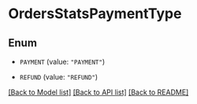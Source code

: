 # OrdersStatsPaymentType

## Enum


* `PAYMENT` (value: `"PAYMENT"`)

* `REFUND` (value: `"REFUND"`)


[[Back to Model list]](../README.md#documentation-for-models) [[Back to API list]](../README.md#documentation-for-api-endpoints) [[Back to README]](../README.md)


